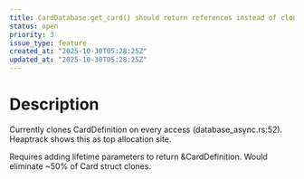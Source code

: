 ```yaml
---
title: CardDatabase.get_card() should return references instead of cloning
status: open
priority: 3
issue_type: feature
created_at: "2025-10-30T05:28:25Z"
updated_at: "2025-10-30T05:28:25Z"
---
```


# Description

Currently clones CardDefinition on every access (database_async.rs:52).
Heaptrack shows this as top allocation site.

Requires adding lifetime parameters to return &CardDefinition.
Would eliminate ~50% of Card struct clones.
